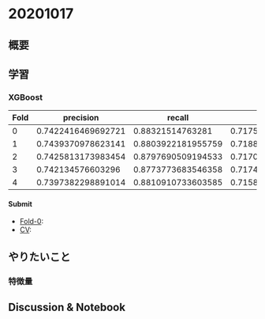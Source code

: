 # 20201017
## 概要


## 学習


### XGBoost

|Fold|precision|recall|accuracy|f1_score|log_loss|roc_auc|
| -- | -- | -- | -- | -- | -- | -- |
|0|0.7422416469692721|0.88321514763281|0.7175163362322527|0.8066151840937353|0.5499874804139089|0.7435684315684316|
|1|0.7439370978623141|0.8803922181955759|0.7188753945749291|0.8064330617075924|0.547818710223756|0.7477652347652347|
|2|0.7425813173983454|0.8797690509194533|0.7170932516612323|0.8053748112566597|0.5496236857469464|0.7451588411588411|
|3|0.742134576603296|0.8773773683546358|0.7174746841915572|0.8041090203902083|0.5498774404666615|0.7483646353646354|
|4|0.7397382298891014|0.8810910733603585|0.7158452891598647|0.8042509469343742|0.5525104522053328|0.7436993006993007|

#### Submit
- [Fold-0](https://www.kaggle.com/takamichitoda/riiid-xgboost-infer?scriptVersionId=44877927): 
- [CV](https://www.kaggle.com/takamichitoda/riiid-xgboost-infer?scriptVersionId=44878035):

## やりたいこと

### 特徴量

## Discussion & Notebook
